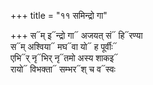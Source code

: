 +++
title = "११ समिन्द्रो गा"

+++
स᳓म् इ᳓न्द्रो गा᳓ अजयत् सं᳓ हि᳓रण्या  
स᳓म् अश्विया᳓ मघ᳓वा यो᳓ ह पूर्वीः᳓  
एभि᳓र् नृ᳓भिर् नृ᳓तमो अस्य शाकइ᳓  
रायो᳓ विभक्ता᳓ सम्भर᳓श् च व᳓स्वः